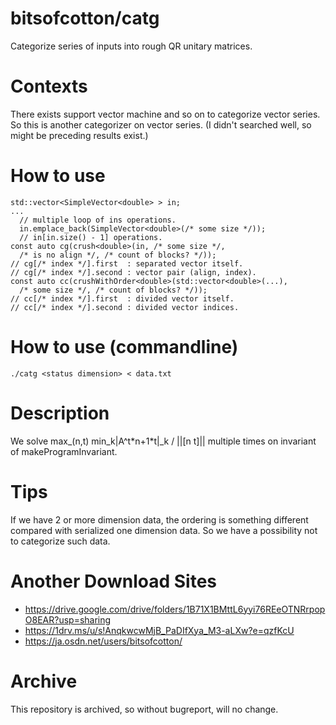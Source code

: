 # bitsofcotton/catg
Categorize series of inputs into rough QR unitary matrices.

# Contexts
There exists support vector machine and so on to categorize vector series.  
So this is another categorizer on vector series. (I didn't searched well, so might be preceding results exist.)

# How to use
    std::vector<SimpleVector<double> > in;
    ...
      // multiple loop of ins operations.
      in.emplace_back(SimpleVector<double>(/* some size */));
      // in[in.size() - 1] operations.
    const auto cg(crush<double>(in, /* some size */,
      /* is no align */, /* count of blocks? */));
    // cg[/* index */].first  : separated vector itself.
    // cg[/* index */].second : vector pair (align, index).
    const auto cc(crushWithOrder<double>(std::vector<double>(...),
      /* some size */, /* count of blocks? */));
    // cc[/* index */].first  : divided vector itself.
    // cc[/* index */].second : divided vector indices.

# How to use (commandline)
    ./catg <status dimension> < data.txt

# Description
We solve max_(n,t) min_k|A^t\*n+1\*t|\_k / ||\[n t\]|| multiple times on invariant of makeProgramInvariant.

# Tips
If we have 2 or more dimension data, the ordering is something different compared with serialized one dimension data. So we have a possibility not to categorize such data.

# Another Download Sites
* https://drive.google.com/drive/folders/1B71X1BMttL6yyi76REeOTNRrpopO8EAR?usp=sharing
* https://1drv.ms/u/s!AnqkwcwMjB_PaDIfXya_M3-aLXw?e=qzfKcU
* https://ja.osdn.net/users/bitsofcotton/

# Archive
This repository is archived, so without bugreport, will no change.

